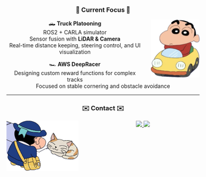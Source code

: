 <h3 align="center">🚀 Current Focus 🚀</h3>

<div align="center">

<img src="https://raw.githubusercontent.com/seohyun-k/seohyun-k/main/1.png" height="150" style="float: right; margin-left: 20px;"/>

<p align="center">
🛻 <strong>Truck Platooning</strong><br>
ROS2 + CARLA simulator<br>
Sensor fusion with <strong>LiDAR & Camera</strong><br>
Real-time distance keeping, steering control, and UI visualization
</p>

<p align="center">
🏎️ <strong>AWS DeepRacer</strong><br>
Designing custom reward functions for complex tracks<br>
Focused on stable cornering and obstacle avoidance
</p>

</div>

---

<h3 align="center">✉️ Contact ✉️</h3>

<div align="center">

<img src="https://raw.githubusercontent.com/seohyun-k/seohyun-k/main/2.png" height="130" style="float: left; margin-right: 20px;"/>

<p align="center">
  <a href="mailto:tjgus4470@kookmin.ac.kr">
    <img src="https://img.shields.io/badge/Gmail-EA4335?style=for-the-badge&logo=gmail&logoColor=white"/>
  </a>
  <a href="https://www.instagram.com/your_instagram" target="_blank">
    <img src="https://img.shields.io/badge/Instagram-E4405F?style=for-the-badge&logo=instagram&logoColor=white"/>
  </a>
</p>

</div>
